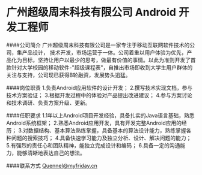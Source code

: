 广州超级周末科技有限公司 Android 开发工程师
==========

####公司简介
广州超级周末科技有限公司是一家专注于移动互联网软件技术的公司，集产品设计， 技术开发，市场运营于一体。公司着重以用户体验为优先，产品化为目标，坚持让用户以最少的思考，做最有价值的事情。以此为准则开发了首款针对大学校园的移动软件-"超级课程表"，自推出市场即收到大学生用户群体的关注与支持，公司现已获得B轮融资，发展势头迅猛。  

####岗位职责
1.负责Android应用软件的设计开发；
2.撰写技术实现文档，参与技术方案验证；
3.根据开发过程中的体验对产品提出改进建议；
4.参与方案讨论和技术调研、负责方案升级、更新。
 
####任职要求
1.1年以上Android项目开发经验，具备扎实的Java语言基础，熟悉Android系统框架； 
2.熟悉Android应用开发，具有开发完整Android应用的经历；
3.对数据结构、基本算法熟练掌握，具备基本的算法设计能力，熟练掌握各种问题的搜索技巧；
4.具备快速学习能力及独立分析、设计、解决问题的能力；
5.有强烈的责任心和团队精神，能独立完成设计和编码；
6.具备一定的沟通能力，能够清晰地表达自己的想法。

####联系方式
[Quennel@myfriday.cn](mailto:Quennel@myfriday.cn)



